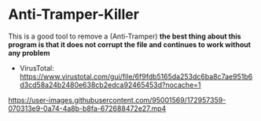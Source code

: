 # Anti-Tramper-Killer
This is a good tool to remove a (Anti-Tramper) 
**the best thing about this program is that it does not corrupt the file and continues to work without any problem**
- VirusTotal: https://www.virustotal.com/gui/file/6f9fdb5165da253dc6ba8c7ae951b6d3cd58a24b2480e638cb2edca92465453d?nocache=1

https://user-images.githubusercontent.com/95001569/172957359-070313e9-0a74-4a8b-b8fa-672688472e27.mp4

